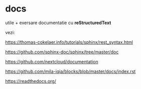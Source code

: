 docs
====

utile + exersare documentatie cu **reStructuredText**

vezi:

https://thomas-cokelaer.info/tutorials/sphinx/rest_syntax.html

https://github.com/sphinx-doc/sphinx/tree/master/doc

https://github.com/nextcloud/documentation

https://github.com/mila-iqia/blocks/blob/master/docs/index.rst

https://readthedocs.org/
